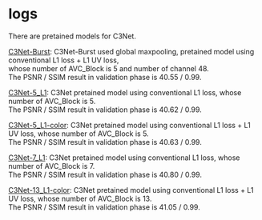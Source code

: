 # logs
There are pretained models for C3Net.

[C3Net-Burst](): C3Net-Burst used global maxpooling, pretained model using conventional L1 loss + L1 UV loss,   
whose number of AVC_Block is 5 and number of channel 48.    
The PSNR / SSIM result in validation phase is 40.55 / 0.99.

[C3Net-5_L1](): C3Net pretained model using conventional L1 loss, whose number of AVC_Block is 5.  
The PSNR / SSIM result in validation phase is 40.62 / 0.99.  

[C3Net-5_L1-color](): C3Net pretained model using conventional L1 loss + L1 UV loss, whose number of AVC_Block is 5.  
The PSNR / SSIM result in validation phase is 40.63 / 0.99.  

[C3Net-7_L1](): C3Net pretained model using conventional L1 loss, whose number of AVC_Block is 7.  
The PSNR / SSIM result in validation phase is 40.80 / 0.99.  

[C3Net-13_L1-color](): C3Net pretained model using conventional L1 loss + L1 UV loss, whose number of AVC_Block is 13.  
The PSNR / SSIM result in validation phase is 41.05 / 0.99.

